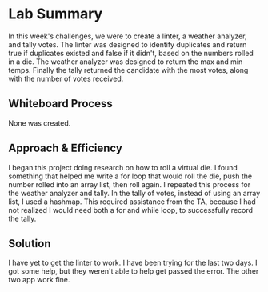 # Lab Summary
In this week's challenges, we were to create a linter, a weather analyzer, and tally votes. The linter was designed to identify duplicates and return true if duplicates existed and false if it didn't, based on the numbers rolled in a die. The weather analyzer was designed to return the max and min temps. Finally the tally returned the candidate with the most votes, along with the number of votes received.

## Whiteboard Process
None was created.

## Approach & Efficiency
I began this project doing research on how to roll a virtual die. I found something that helped me write a for loop that would roll the die, push the number rolled into an array list, then roll again. I repeated this process for the weather analyzer and tally. In the tally of votes, instead of using an array list, I used a hashmap. This required assistance from the TA, because I had not realized I would need both a for and while loop, to successfully record the tally.
## Solution
I have yet to get the linter to work. I have been trying for the last two days. I got some help, but they weren't able to help get passed the error. The other two app work fine.
